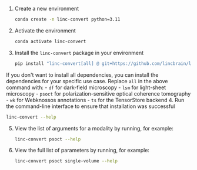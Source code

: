 1. Create a new environment
   ```bash
   conda create -n linc-convert python=3.11
   ```
2. Activate the environment
   ```bash
   conda activate linc-convert
   ```
3. Install the `linc-convert` package in your environment
   ```bash
   pip install "linc-convert[all] @ git+https://github.com/lincbrain/linc-convert.git@main"
   ```
If you don't want to install all dependencies, you can install the dependencies for your specific use case. Replace `all` in the above command with:
      - `df` for dark-field microscopy
      - `lsm` for light-sheet microscopy
      - `psoct` for polarization-sensitive optical coherence tomography
      - `wk` for Webknossos annotations
      - `ts` for the TensorStore backend
4. Run the command-line interface to ensure that installation was successful
   ```bash
   linc-convert --help
   ```
5. View the list of arguments for a modality by running, for example:
   ```bash
   linc-convert psoct --help
   ```
6. View the full list of parameters by running, for example:
   ```bash
   linc-convert psoct single-volume --help
   ```
